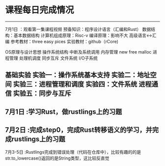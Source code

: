 # 课程每日完成情况
---
7月1日 ：观看第一集课程视频
预备知识：程序设计语言（汇编和Rust）
数据结构：基本数据结构
计算机组成原理：Risc-v
编译原理：影响不大
高级语言<->汇编
参考教材：three easy pices
实验教材：github（rCore)

OS原理与设计思想
操作系统结构
中断及系统调用
内存管理 new free malloc 
进程管理
处理机调度
同步互斥
文件系统
I/O子系统

基础实验
实验一：操作系统基本支持
实验二：地址空间
实验三：进程管理和调度
实验四：文件系统 进程通信
实验五：同步与互斥
---
7月1日 :学习Rust，做rustlings上的习题
---
7月2日 :完成step0，完成Rust转移语义的学习，并完成rustlings上的习题
--
7月3-5日 :Rustlings完成到错误处理（代码在仓库中），比较有趣的的是str.to_lowercase()返回的是String类型，这比较反直觉